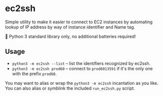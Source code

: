 ec2ssh
======

Simple utility to make it easier to connect to EC2 instances by automating
lookup of IP address by way of instance identifier and Name tag.

:battery: Python 3 standard library only, no additional batteries required!

Usage
-----

* `python3 -m ec2ssh --list` – list the identifiers recognized by ec2ssh.
* `python3 -m ec2ssh prod60` – connect to `prod6013591` if it's the only one with the prefix `prod60`.

You may want to alias or wrap the `python3 -m ec2ssh` incantation as you like.
You can also alias or symblink the included `run_ec2ssh.py` script.
